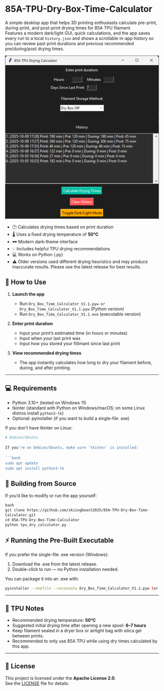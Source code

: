 # 85A-TPU-Dry-Box-Time-Calculator

A simple desktop app that helps 3D printing enthusiasts calculate pre-print, during-print, and post-print drying times for 85A TPU filament.  
Features a modern dark/light GUI, quick calculations, and the app saves every run to a local `history.json` and shows a scrollable in-app history so you can review past print durations and previous recommended pre/during/post drying times.

![Screenshot](assets/screenshots/Dry_Box_Time_Calculator_V1.1.png)

- 🕐 Calculates drying times based on print duration  
- 🌡️ Uses a fixed drying temperature of **50°C**  
- 🕶️ Modern dark-theme interface  
- 💡 Includes helpful TPU drying recommendations  
- 💻 Works on Python (.py)
- ⚠️ Older versions used different drying heuristics and may produce inaccurate results. Please use the latest release for best results.

## 🚀 How to Use

1. **Launch the app**
   - Run `Dry_Box_Time_Calculator_V1.1.pyw or Dry_Box_Time_Calculator_V1.1.pyw` (Python version)
   - Run `Dry_Box_Time_Calculator_V1.1.exe` (executable version)

2. **Enter print duration**
   - Input your print’s estimated time (in hours or minutes)
   - Input when your last print was
   - Input how you stored your fillimant since last print

3. **View recommended drying times**
   - The app instantly calculates how long to dry your filament before, during, and after printing.

---

## 💻 Requirements

- Python 3.10+ (tested on Windows 11)
- tkinter (standard with Python on Windows/macOS; on some Linux distros install `python3-tk`)
- Optional: pyinstaller (if you want to build a single-file .exe)

If you don't have tkinter on Linux:
```bash
# Debian/Ubuntu

If you're on Debian/Ubuntu, make sure `tkinter` is installed:

```bash
sudo apt update
sudo apt install python3-tk
```
## 💾 Building from Source
If you’d like to modify or run the app yourself:
```
bash
git clone https://github.com/skiingbeast2025/85A-TPU-Dry-Box-Time-Calculator.git
cd 85A-TPU-Dry-Box-Time-Calculator
python tpu_dry_calculator.py
```
## ⚡ Running the Pre-Built Executable
If you prefer the single-file .exe version (Windows):
1. Download the .exe from the latest release.
2. Double-click to run — no Python installation needed.

You can package it into an .exe with:

```bash
pyinstaller --onefile --noconsole Dry_Box_Time_Calculator_V1.1.pyw (or Dry_Box_Time_Calculator_V1.1.py)
```

---

## 🧠 TPU Notes

- Recommended drying temperature: **50°C**  
- Suggested initial drying time after opening a new spool: **6–7 hours**  
- Keep filament sealed in a dryer box or airtight bag with silica gel between prints.
- Recommended to only use 85A TPU while using dry times calculated by this app.

---

## 📝 License

This project is licensed under the **Apache License 2.0**.  
See the [LICENSE](LICENSE) file for details.
